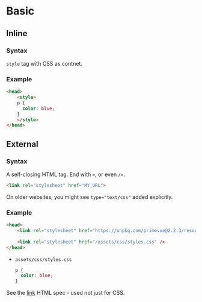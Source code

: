 # Basic


## Inline

### Syntax
`style` tag with CSS as contnet.

### Example

```html
<head>
    <style>
    p {
      color: blue;
    }
    </style>
</head>
```

## External

### Syntax

A self-closing HTML tag. End with `>`, or even `/>`.

```html
<link rel="stylesheet" href="MY_URL">
```

On older websites, you might see `type="text/css"` added explicitly.

### Example

```html
<head>    
    <link rel="stylesheet" href="https://unpkg.com/primevue@2.2.3/resources/primevue.min.css" />
    
    <link rel="stylesheet" href="/assets/css/styles.css" />
</head>
```

- `assets/css/styles.css`
    ```css
    p {
      color: blue;
    }
    ```

See the [link](https://html.spec.whatwg.org/multipage/semantics.html#the-link-element) HTML spec - used not just for CSS.
